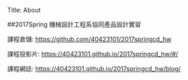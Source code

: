 Title: About

##2017Spring 機械設計工程系協同產品設計實習

課程倉儲: <a href="https://github.com/40423101/2017springcd_hw">https://github.com/40423101/2017springcd_hw</a>

課程投影片: <a href="https://40423101.github.io/2017springcd_hw/#/">https://40423101.github.io/2017springcd_hw/#/</a>

課程網誌: <a href="https://40423101.github.io/2017springcd_hw/blog/">https://40423101.github.io/2017springcd_hw/blog/</a>









